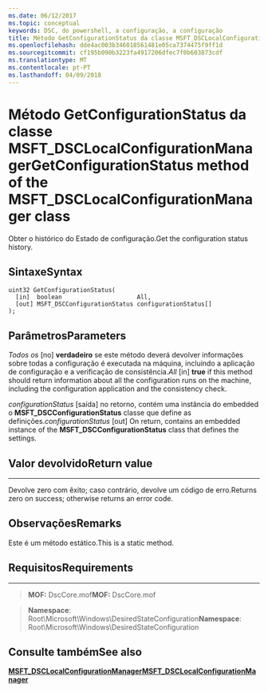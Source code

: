 ```yaml
---
ms.date: 06/12/2017
ms.topic: conceptual
keywords: DSC, do powershell, a configuração, a configuração
title: Método GetConfigurationStatus da classe MSFT_DSCLocalConfigurationManager
ms.openlocfilehash: dde4ac003b346018561481e05ca7374475f9ff1d
ms.sourcegitcommit: cf195b090b3223fa4917206dfec7f0b603873cdf
ms.translationtype: MT
ms.contentlocale: pt-PT
ms.lasthandoff: 04/09/2018
---
```

# <a name="getconfigurationstatus-method-of-the-msftdsclocalconfigurationmanager-class"></a><span data-ttu-id="19ce1-103">Método GetConfigurationStatus da classe MSFT_DSCLocalConfigurationManager</span><span class="sxs-lookup"><span data-stu-id="19ce1-103">GetConfigurationStatus method of the MSFT_DSCLocalConfigurationManager class</span></span>

<span data-ttu-id="19ce1-104">Obter o histórico do Estado de configuração.</span><span class="sxs-lookup"><span data-stu-id="19ce1-104">Get the configuration status history.</span></span>

<a name="syntax"></a><span data-ttu-id="19ce1-105">Sintaxe</span><span class="sxs-lookup"><span data-stu-id="19ce1-105">Syntax</span></span>
------

```mof
uint32 GetConfigurationStatus(
  [in]  boolean                     All,
  [out] MSFT_DSCConfigurationStatus configurationStatus[]
);
```

<a name="parameters"></a><span data-ttu-id="19ce1-106">Parâmetros</span><span class="sxs-lookup"><span data-stu-id="19ce1-106">Parameters</span></span>
----------

<span data-ttu-id="19ce1-107">*Todos os* \[no\] **verdadeiro** se este método deverá devolver informações sobre todas a configuração é executada na máquina, incluindo a aplicação de configuração e a verificação de consistência.</span><span class="sxs-lookup"><span data-stu-id="19ce1-107">*All* \[in\] **true** if this method should return information about all the configuration runs on the machine, including the configuration application and the consistency check.</span></span>

<span data-ttu-id="19ce1-108">*configurationStatus* \[saída\] no retorno, contém uma instância do embedded o **MSFT_DSCConfigurationStatus** classe que define as definições.</span><span class="sxs-lookup"><span data-stu-id="19ce1-108">*configurationStatus* \[out\] On return, contains an embedded instance of the **MSFT_DSCConfigurationStatus** class that defines the settings.</span></span>

## <a name="return-value"></a><span data-ttu-id="19ce1-109">Valor devolvido</span><span class="sxs-lookup"><span data-stu-id="19ce1-109">Return value</span></span>
------------

<span data-ttu-id="19ce1-110">Devolve zero com êxito; caso contrário, devolve um código de erro.</span><span class="sxs-lookup"><span data-stu-id="19ce1-110">Returns zero on success; otherwise returns an error code.</span></span>

## <a name="remarks"></a><span data-ttu-id="19ce1-111">Observações</span><span class="sxs-lookup"><span data-stu-id="19ce1-111">Remarks</span></span>

<span data-ttu-id="19ce1-112">Este é um método estático.</span><span class="sxs-lookup"><span data-stu-id="19ce1-112">This is a static method.</span></span>

## <a name="requirements"></a><span data-ttu-id="19ce1-113">Requisitos</span><span class="sxs-lookup"><span data-stu-id="19ce1-113">Requirements</span></span>
------------
><span data-ttu-id="19ce1-114">**MOF:** DscCore.mof</span><span class="sxs-lookup"><span data-stu-id="19ce1-114">**MOF:** DscCore.mof</span></span>

><span data-ttu-id="19ce1-115">**Namespace**: Root\Microsoft\Windows\DesiredStateConfiguration</span><span class="sxs-lookup"><span data-stu-id="19ce1-115">**Namespace**: Root\Microsoft\Windows\DesiredStateConfiguration</span></span>


## <a name="see-also"></a><span data-ttu-id="19ce1-116">Consulte também</span><span class="sxs-lookup"><span data-stu-id="19ce1-116">See also</span></span>


[<span data-ttu-id="19ce1-117">**MSFT_DSCLocalConfigurationManager**</span><span class="sxs-lookup"><span data-stu-id="19ce1-117">**MSFT_DSCLocalConfigurationManager**</span></span>](msft-dsclocalconfigurationmanager.md)